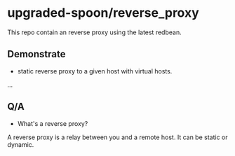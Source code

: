 # upgraded-spoon/reverse_proxy

This repo contain an reverse proxy using the latest redbean.

## Demonstrate

- static reverse proxy to a given host with virtual hosts.

...

## Q/A

- What's a reverse proxy?

A reverse proxy is a relay between you and a remote host. It can be static or dynamic.
